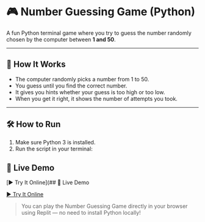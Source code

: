 # 🎮 Number Guessing Game (Python)

A fun Python terminal game where you try to guess the number randomly chosen by the computer between **1 and 50**.

---

## 🧠 How It Works

- The computer randomly picks a number from 1 to 50.
- You guess until you find the correct number.
- It gives you hints whether your guess is too high or too low.
- When you get it right, it shows the number of attempts you took.

---

## 🛠️ How to Run

1. Make sure Python 3 is installed.
2. Run the script in your terminal:

## 🔗 Live Demo

[▶️ Try It Online](## 🔗 Live Demo

[▶️ Try It Online](https://replit.com/@kritika052003/SmallFamousDrivers?v=1)

> You can play the Number Guessing Game directly in your browser using Replit — no need to install Python locally!

